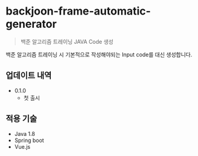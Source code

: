 # backjoon-frame-automatic-generator
> 백준 알고리즘 트레이닝 JAVA Code 생성

백준 알고리즘 트레이닝 시 기본적으로 작성해야되는 Input code를 대신 생성합니다.

## 업데이트 내역

* 0.1.0
    * 첫 출시
    
## 적용 기술

* Java 1.8
* Spring boot
* Vue.js
